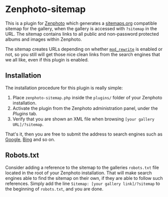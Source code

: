 Zenphoto-sitemap
================
This is a plugin for [Zenphoto][1] which generates a [sitemaps.org][2]
compatible sitemap for the gallery, when the gallery is accessed with `?sitemap`
in the URL. The sitemap contains links to all public and non-password protected
albums and images within Zenphoto.

The sitemap creates URLs depending on whether [`mod_rewrite`][3] is enabled or
not, so you still will get those nice clean links from the search engines that
we all like, even if this plugin is enabled.


Installation
------------
The installation procedure for this plugin is really simple:
1.  Place `zenphoto-sitemap.php` inside the `plugins/` folder of your Zenphoto
    installation.
2.  Activate the plugin from the Zenphoto administration panel, under the
    *Plugins* tab.
3.  Verify that you are shown an XML file when browsing
    `[your gallery URL]/?sitemap`.

That's it, then you are free to submit the address to search engines such as
[Google][4], [Bing][5] and so on.


Robots.txt
----------
Consider adding a reference to the sitemap to the galleries `robots.txt` file
located in the root of your Zenphoto installation. That will make search engines
able to find the sitemap on their own, if they are able to follow such
references.
Simply add the line `Sitemap: [your gallery link]/?sitemap` to the beginning of
`robots.txt`, and you are done.


[1]: http://www.zenphoto.org/
[2]: http://sitemaps.org/
[3]: http://en.wikipedia.org/wiki/Rewrite_engine
[4]: http://www.google.com/support/webmasters/bin/answer.py?hl=en&answer=34609
[5]: http://www.bing.com/toolbox/posts/archive/2009/10/09/submit-a-sitemap-to-bing.aspx